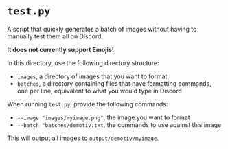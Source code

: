 # `test.py`

A script that quickly generates a batch of images without having to manually
test them all on Discord.

**It does not currently support Emojis!**

In this directory, use the following directory structure:

- `images`, a directory of images that you want to format
- `batches`, a directory containing files that have formatting commands,
  one per line, equivalent to what you would type in Discord

When running `test.py`, provide the following commands:

- `--image "images/myimage.png"`, the image you want to format
- `--batch "batches/demotiv.txt`, the commands to use against this image

This will output all images to `output/demotiv/myimage`.
